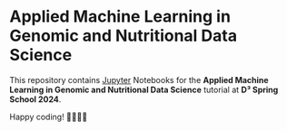 # Applied Machine Learning in Genomic and Nutritional Data Science

This repository contains [Jupyter](https://jupyter.org) Notebooks for the **Applied Machine Learning in Genomic and Nutritional Data Science** tutorial at **D³ Spring School 2024**.

Happy coding! 👩‍💻👨‍💻
